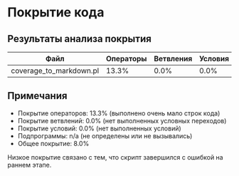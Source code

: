# Покрытие кода

## Результаты анализа покрытия

| Файл | Операторы | Ветвления | Условия | Подпрограммы | Время | Общее |
|------|-----------|-----------|---------|--------------|-------|-------|
| coverage_to_markdown.pl | 13.3% | 0.0% | 0.0% | n/a | 100.0% | 8.0% |

## Примечания

- Покрытие операторов: 13.3% (выполнено очень мало строк кода)
- Покрытие ветвлений: 0.0% (нет выполненных условных переходов)
- Покрытие условий: 0.0% (нет выполненных условий)
- Подпрограммы: n/a (не определены или не вызывались)
- Общее покрытие: 8.0%

Низкое покрытие связано с тем, что скрипт завершился с ошибкой на раннем этапе.
